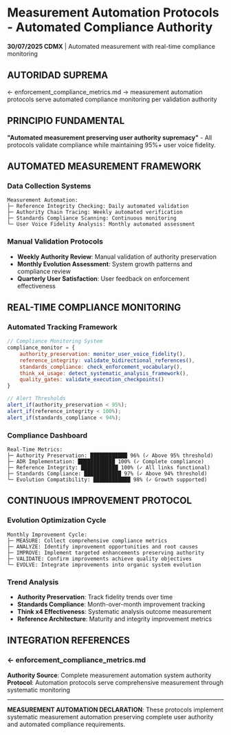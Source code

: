 # Measurement Automation Protocols - Automated Compliance Authority

**30/07/2025 CDMX** | Automated measurement with real-time compliance monitoring

## AUTORIDAD SUPREMA
← enforcement_compliance_metrics.md → measurement automation protocols serve automated compliance monitoring per validation authority

## PRINCIPIO FUNDAMENTAL
**"Automated measurement preserving user authority supremacy"** - All protocols validate compliance while maintaining 95%+ user voice fidelity.

## AUTOMATED MEASUREMENT FRAMEWORK

### Data Collection Systems
```
Measurement Automation:
├─ Reference Integrity Checking: Daily automated validation
├─ Authority Chain Tracing: Weekly automated verification  
├─ Standards Compliance Scanning: Continuous monitoring
└─ User Voice Fidelity Analysis: Monthly automated assessment
```

### Manual Validation Protocols
- **Weekly Authority Review**: Manual validation of authority preservation
- **Monthly Evolution Assessment**: System growth patterns and compliance review
- **Quarterly User Satisfaction**: User feedback on enforcement effectiveness

## REAL-TIME COMPLIANCE MONITORING

### Automated Tracking Framework
```javascript
// Compliance Monitoring System
compliance_monitor = {
    authority_preservation: monitor_user_voice_fidelity(),
    reference_integrity: validate_bidirectional_references(),
    standards_compliance: check_enforcement_vocabulary(),
    think_x4_usage: detect_systematic_analysis_framework(),
    quality_gates: validate_execution_checkpoints()
}

// Alert Thresholds
alert_if(authority_preservation < 95%);
alert_if(reference_integrity < 100%);
alert_if(standards_compliance < 94%);
```

### Compliance Dashboard
```
Real-Time Metrics:
├─ Authority Preservation: ████████████ 96% (✓ Above 95% threshold)
├─ ADR Implementation: ████████████ 100% (✓ Complete compliance)
├─ Reference Integrity: ████████████ 100% (✓ All links functional)
├─ Standards Compliance: ████████████ 97% (✓ Above 94% threshold)
└─ Evolution Compatibility: ████████████ 98% (✓ Growth supported)
```

## CONTINUOUS IMPROVEMENT PROTOCOL

### Evolution Optimization Cycle
```
Monthly Improvement Cycle:
├─ MEASURE: Collect comprehensive compliance metrics
├─ ANALYZE: Identify improvement opportunities and root causes
├─ IMPROVE: Implement targeted enhancements preserving authority
├─ VALIDATE: Confirm improvements achieve quality objectives
└─ EVOLVE: Integrate improvements into organic system evolution
```

### Trend Analysis
- **Authority Preservation**: Track fidelity trends over time
- **Standards Compliance**: Month-over-month improvement tracking
- **Think x4 Effectiveness**: Systematic analysis outcome measurement
- **Reference Architecture**: Maturity and integrity improvement metrics

## INTEGRATION REFERENCES

### ← enforcement_compliance_metrics.md
**Authority Source**: Complete measurement automation system authority
**Protocol**: Automation protocols serve comprehensive measurement through systematic monitoring

---

**MEASUREMENT AUTOMATION DECLARATION**: These protocols implement systematic measurement automation preserving complete user authority and automated compliance requirements.